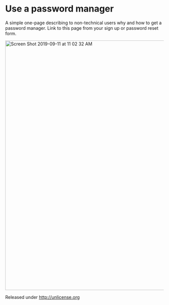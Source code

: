 # Use a password manager

A simple one-page describing to non-technical users why and how to get a password manager. Link to this page from your sign up or password reset form.

<img width="792" alt="Screen Shot 2019-09-11 at 11 02 32 AM" src="https://user-images.githubusercontent.com/1221423/64722669-c5738f80-d483-11e9-8d09-b8ca6a2f9d76.png">

Released under <http://unlicense.org>
